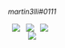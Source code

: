 <p align="center">
        <p align="center">
            <p align="center"><em>martin3lli#0111</em></p>
        </p>
        <p align="center">
            <a align="center">
                <img align="center" src="https://img.shields.io/badge/offensive security-blueviolet?&style=for-the-badge&logo=hackaday&logoColor=white"/>
            </a> &nbsp;
            <a align="center">
                <img align="center" src="https://img.shields.io/badge/javascript-blueviolet?&style=for-the-badge&logo=javascript&logoColor=white"/>
            </a> &nbsp;
            <a align="center">
                <img align="center" src="https://img.shields.io/badge/ruby-blueviolet?&style=for-the-badge&logo=ruby&logoColor=white"/>
            </a> &nbsp;   
        <br>
                <img src="https://github-readme-stats.vercel.app/api/top-langs/?username=martin3lli&layout=compact"/>
        </p>
    </p>
</p>
